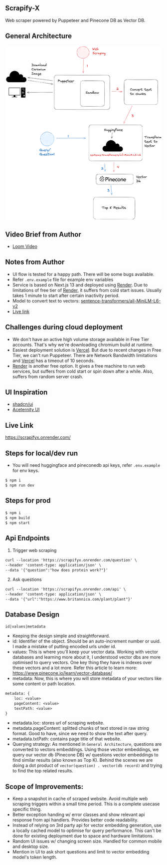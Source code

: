 ## Scrapify-X

Web scraper powered by Puppeteer and Pinecone DB as Vector DB.

## General Architecture
![Architectural working](./docs/Web%20Scraper.png?raw=true)

## Video Brief from Author
- [Loom Video](https://www.loom.com/share/139f9b9c7ae94b09a41e15771995af5d)

## Notes from Author
- UI flow is tested for a happy path. There will be some bugs available.
- Refer ```.env.example``` file for example env variables
- Service is based on Next.js 13 and deployed using [Render](https://render.com/). Due to limitations of free tier of [Render](https://render.com/), it suffers from cold start issues. Usually takes 1 minute to start after certain inactivity period.
- Model to convert text to vectors: [sentence-transformers/all-MiniLM-L6-v2](https://huggingface.co/sentence-transformers/all-MiniLM-L6-v2)
- [Live link](https://scrapifyx.onrender.com/)

## Challenges during cloud deployment
- We don't have an active high volume storage available in Free Tier accounts. That's why we're downloading chromium build at runtime.
- Easiest deployment solution is [Vercel](https://vercel.com/). But due to recent changes in Free Tier, we can't run Puppeteer. There are Network Bandwidth limitations and [Vercel](https://vercel.com/) has a timeout of 10 seconds.
- [Render](https://render.com/) is another free option. It gives a free machine to run web services, but suffers from cold start or spin down after a while. Also, suffers from random server crash.

## UI Inspiration
- [shadcn/ui](https://ui.shadcn.com/)
- [Aceternity UI](https://ui.aceternity.com/)

## Live Link
https://scrapifyx.onrender.com/

## Steps for local/dev run
- You will need huggingface and pineconedb api keys, refer ```.env.example``` for env keys.
```
$ npm i
$ npm run dev
```

## Steps for prod

```
$ npm i
$ npm build
$ npm start
```

## Api Endpoints

1. Trigger web scraping
```
curl --location 'https://scrapifyx.onrender.com/question' \
--header 'content-type: application/json' \
--data '{"question":"how does protein work?"}'
```

2. Ask questions
```
curl --location 'https://scrapifyx.onrender.com/api' \
--header 'content-type: application/json' \
--data '{"url":"https://www.britannica.com/plant/plant"}'
```

## Database Design

```
id|values|metadata
```
- Keeping the design simple and straightforward.
- id: Identifier of the object. Should be an auto-increment number or uuid. I made a mistake of putting encoded urls under id.
- values: This is where you'll keep your vector data. Working with vector databases and learning more about it, I understood vector dbs are more optimised to query vectors. One key thing they have is indexes over these vectors and a lot more. Refer this article to learn more: https://www.pinecone.io/learn/vector-database/
- metadata: Now, this is where you will store metadata of your vectors like some content or path location. 
```
metadata: {
    loc: <value>
    pageContent: <value>
    textPath: <value>
}
```
- metadata.loc: stores url of scraping website.
- metadata.pageContent: splitted chunks of text stored in raw string format. Good to have, since we need to show the text after query.
- metadata.txtPath: contains page title of that website.
- Querying strategy: As mentioned in ```General Architecture```, questions are converted to vectors embeddings. Using those vector embeddings, we query our vector db (Pinecone DB) w/ questions vector embeddings to find similar results (also known as Top K). Behind the scenes we are doing a dot product of ``` vector(question) . vector(db record) ``` and trying to find the top related results.

## Scope of Improvements:
- Keep a snapshot in cache of scraped website. Avoid multiple web scraping triggers within a small time period. This is a complete usecase specific thing.
- Better exception handing w/ error classes and show relevant api response from api handlers. Provides better code readability.
- Instead of relying on 3rd party api for vector embedding generation, use a locally cached model to optimise for query performance. This can't be done for existing deployment due to space and hardware limitations.
- Random UI issues w/ changing screen size. Handled for common mobile and desktop size.
- Mention in UI to ask short questions and limit to vector embedding model's token length.